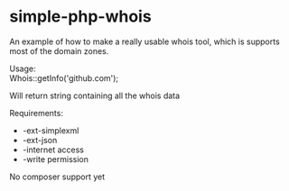 # simple-php-whois
An example of how to make a really usable whois tool, which is supports most of the domain zones.

Usage:</br>
Whois::getInfo('github.com');</br>

Will return string containing all the whois data


Requirements: 
<ul>
  <li>
-ext-simplexml
  </li>
  <li>
-ext-json
  </li>
  <li>
   -internet access
   </li>
  <li>    
-write permission</li></ul>No composer support yet
